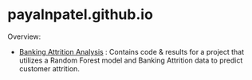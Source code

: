 # payalnpatel.github.io


Overview:
- [Banking Attrition Analysis](Patel,Payal_HW2.ipynb) : Contains code & results for a project that utilizes a Random Forest model and Banking Attrition data to predict customer attrition.
